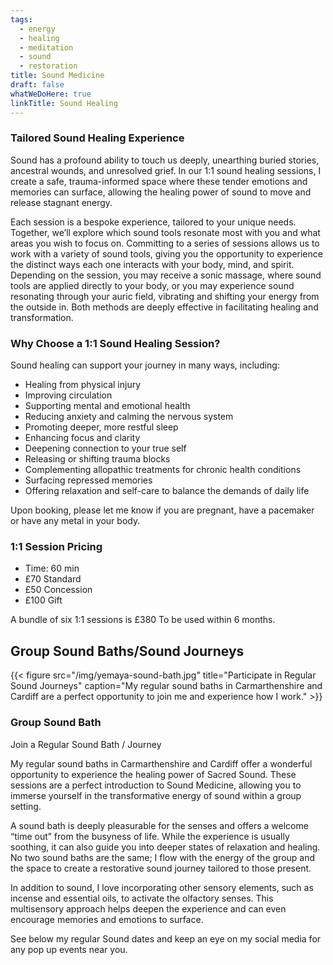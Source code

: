 ```yaml
---
tags:
  - energy
  - healing
  - meditation
  - sound
  - restoration
title: Sound Medicine
draft: false
whatWeDoHere: true
linkTitle: Sound Healing
---
```


### Tailored Sound Healing Experience

Sound has a profound ability to touch us deeply, unearthing buried stories, ancestral wounds, and unresolved grief. In our 1:1 sound healing sessions, I create a safe, trauma-informed space where these tender emotions and memories can surface, allowing the healing power of sound to move and release stagnant energy.

Each session is a bespoke experience, tailored to your unique needs. Together, we’ll explore which sound tools resonate most with you and what areas you wish to focus on. Committing to a series of sessions allows us to work with a variety of sound tools, giving you the opportunity to experience the distinct ways each one interacts with your body, mind, and spirit. Depending on the session, you may receive a sonic massage, where sound tools are applied directly to your body, or you may experience sound resonating through your auric field, vibrating and shifting your energy from the outside in. Both methods are deeply effective in facilitating healing and transformation.

### Why Choose a 1:1 Sound Healing Session?

Sound healing can support your journey in many ways, including:

* Healing from physical injury
* Improving circulation
* Supporting mental and emotional health
* Reducing anxiety and calming the nervous system
* Promoting deeper, more restful sleep
* Enhancing focus and clarity
* Deepening connection to your true self
* Releasing or shifting trauma blocks
* Complementing allopathic treatments for chronic health conditions
* Surfacing repressed memories
* Offering relaxation and self-care to balance the demands of daily life

Upon booking, please let me know if you are pregnant, have a pacemaker or have any metal in your body.

### 1:1 Session Pricing

* Time: 60 min
* £70 Standard
* £50 Concession
* £100 Gift

A bundle of six 1:1 sessions is £380
To be used within 6 months.

## Group Sound Baths/Sound Journeys

{{< figure src="/img/yemaya-sound-bath.jpg" title="Participate in Regular Sound Journeys" caption="My regular sound baths in Carmarthenshire and Cardiff are a perfect opportunity to join me and experience how I work." >}}

### Group Sound Bath

Join a Regular Sound  Bath / Journey

My regular sound baths in Carmarthenshire and Cardiff offer a wonderful opportunity to experience the healing power of Sacred Sound. These sessions are a perfect introduction to Sound Medicine, allowing you to immerse yourself in the transformative energy of sound within a group setting.

A sound bath is deeply pleasurable for the senses and offers a welcome “time out” from the busyness of life. While the experience is usually soothing, it can also guide you into deeper states of relaxation and healing. No two sound baths are the same; I flow with the energy of the group and the space to create a restorative sound journey tailored to those present.

In addition to sound, I love incorporating other sensory elements, such as incense and essential oils, to activate the olfactory senses. This multisensory approach helps deepen the experience and can even encourage memories and emotions to surface.

See below my regular Sound dates and keep an eye on my social media for any pop up events near you.
